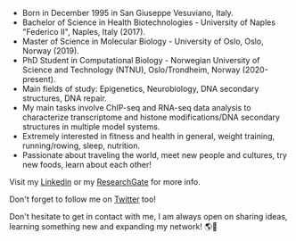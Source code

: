 - Born in December 1995 in San Giuseppe Vesuviano, Italy.
- Bachelor of Science in Health Biotechnologies - University of Naples "Federico II", Naples, Italy (2017).
- Master of Science in Molecular Biology - University of Oslo, Oslo, Norway (2019).
- PhD Student in Computational Biology - Norwegian University of Science and Technology (NTNU), Oslo/Trondheim, Norway (2020-present).
- Main fields of study: Epigenetics, Neurobiology, DNA secondary structures, DNA repair.
- My main tasks involve ChIP-seq and RNA-seq data analysis to characterize transcriptome and histone modifications/DNA secondary structures in multiple model systems.
- Extremely interested in fitness and health in general, weight training, running/rowing, sleep, nutrition. 
- Passionate about traveling the world, meet new people and cultures, try new foods, learn about each other! 

Visit my [Linkedin](https://www.linkedin.com/in/marco-pannone-618b69b1/) or my [ResearchGate](https://www.researchgate.net/profile/Marco-Pannone) for more info.

Don't forget to follow me on [Twitter](https://twitter.com/marcopannone95) too! 

Don't hesitate to get in contact with me, I am always open on sharing ideas, learning something new and expanding my network! 🌎🧬

